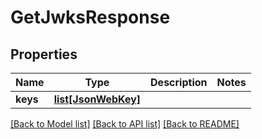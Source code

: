 # GetJwksResponse

## Properties
Name | Type | Description | Notes
------------ | ------------- | ------------- | -------------
**keys** | [**list[JsonWebKey]**](JsonWebKey.md) |  | 

[[Back to Model list]](../README.md#documentation-for-models) [[Back to API list]](../README.md#documentation-for-api-endpoints) [[Back to README]](../README.md)


